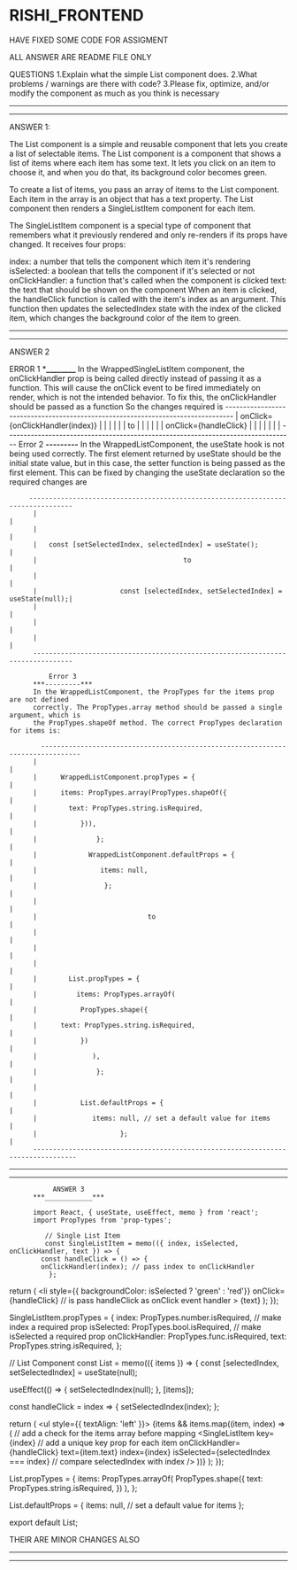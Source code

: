 # RISHI_FRONTEND
HAVE FIXED SOME CODE FOR ASSIGMENT

ALL ANSWER ARE README FILE ONLY

QUESTIONS
1.Explain what the simple List component does.
2.What problems / warnings are there with code?
3.Please fix, optimize, and/or modify the component as much as you think is necessary
_______________________________________________________________________________________________________________________________________________________________
_______________________________________________________________________________________________________________________________________________________________
ANSWER 1:

The List component is a simple and reusable component that lets you create a list of selectable items.
The List component is a component that shows a list of items where each item has some text. It lets you click on an item to choose it, and when you do that, its background color becomes green.

To create a list of items, you pass an array of items to the List component. Each item in the array is an object that has a text property. The List component then renders a SingleListItem component for each item.

The SingleListItem component is a special type of component that remembers what it previously rendered and only re-renders if its props have changed. It receives four props:

index: a number that tells the component which item it's rendering
isSelected: a boolean that tells the component if it's selected or not
onClickHandler: a function that's called when the component is clicked
text: the text that should be shown on the component
When an item is clicked, the handleClick function is called with the item's index as an argument. This function then updates the selectedIndex state with the index of the clicked item, which changes the background color of the item to green.
_______________________________________________________________________________________________________________________________________________________________
_______________________________________________________________________________________________________________________________________________________________
ANSWER 2

ERROR 1
***________**
In the WrappedSingleListItem component, the onClickHandler prop is being called directly instead of passing it as a function. This will cause the onClick event to be fired immediately on render, which is not the intended behavior. To fix this, the onClickHandler should be passed as a function So the changes required is
          --------------------------------------------------------------------------------
          |     onClick={onClickHandler(index)}                                           |
          |                                                                               |
          |                                                                               |
          |                             to                                               |
          |                                                                              |
          |                                                                              |
          |                                         onClick={handleClick}                |
          |                                                                              |
          |                                                                              |
          |                                                                              |
          ---------------------------------------------------------------------------------
              Error 2
          ***---------***
          In the WrappedListComponent, the useState hook is not being used correctly. The first element returned by useState should be the initial state value, but in
          this case, the setter function is being passed as the first element. This can be fixed by changing the useState declaration so the required changes are
          
         ---------------------------------------------------------------------------------
          |                                                                              |
          |                                                                              |
          |   const [setSelectedIndex, selectedIndex] = useState();                      |
          |                                     to                                       |
          |                                                                              |
          |                     const [selectedIndex, setSelectedIndex] = useState(null);|
          |                                                                              |
          |                                                                              |
          |                                                                              |
          --------------------------------------------------------------------------------
          
              Error 3
          ***---------***
          In the WrappedListComponent, the PropTypes for the items prop are not defined
          correctly. The PropTypes.array method should be passed a single argument, which is
          the PropTypes.shapeOf method. The correct PropTypes declaration for items is:
          
            --------------------------------------------------------------------------------
          |                                                                               |
          |      WrappedListComponent.propTypes = {                                       |
          |      items: PropTypes.array(PropTypes.shapeOf({                               |
          |        text: PropTypes.string.isRequired,                                     |
          |           })),                                                                |
          |               };                                                              |
          |             WrappedListComponent.defaultProps = {                             |
          |                items: null,                                                   |
          |                 };                                                            |
          |                                                                               |
          |                            to                                                 |
          |                                                                               |
          |                                                                               |
          |                                                                               |
          |        List.propTypes = {                                                     |
          |          items: PropTypes.arrayOf(                                            |
          |           PropTypes.shape({                                                   |
          |      text: PropTypes.string.isRequired,                                       |
          |           })                                                                  |
          |              ),                                                               |
          |               };                                                              |
          |                                                                               |
          |           List.defaultProps = {                                               |
          |              items: null, // set a default value for items                    |
          |                     };                                                        |
          ---------------------------------------------------------------------------------
          
 ____________________________________________________________________________________________________________________________________________________________________
 ______________________________________________________________________________________________________________________________________________________________________
               ANSWER 3
          ***____________***
          
          import React, { useState, useEffect, memo } from 'react';
          import PropTypes from 'prop-types';

             // Single List Item
             const SingleListItem = memo(({ index, isSelected, onClickHandler, text }) => {
            const handleClick = () => {
            onClickHandler(index); // pass index to onClickHandler
              };

  return (
    <li
      style={{ backgroundColor: isSelected ? 'green' : 'red'}}
      onClick={handleClick} //  is pass handleClick as onClick event handler
    >
      {text}
    </li>
  );
});

SingleListItem.propTypes = {
  index: PropTypes.number.isRequired, // make index a required prop
  isSelected: PropTypes.bool.isRequired, // make isSelected a required prop
  onClickHandler: PropTypes.func.isRequired,
  text: PropTypes.string.isRequired,
};

// List Component
const List = memo(({ items }) => {
  const [selectedIndex, setSelectedIndex] = useState(null);

  useEffect(() => {
    setSelectedIndex(null);
  }, [items]);

  const handleClick = index => {
    setSelectedIndex(index);
  };

  return (
    <ul style={{ textAlign: 'left' }}>
      {items && items.map((item, index) => ( // add a check for the items array before mapping
        <SingleListItem
          key={index} // add a unique key prop for each item
          onClickHandler={handleClick}
          text={item.text}
          index={index}
          isSelected={selectedIndex === index} // compare selectedIndex with index
        />
      ))}
    </ul>
  );
});

List.propTypes = {
  items: PropTypes.arrayOf(
    PropTypes.shape({
      text: PropTypes.string.isRequired,
    })
  ),
};

List.defaultProps = {
  items: null, // set a default value for items
};

export default List;


  THEIR ARE MINOR CHANGES ALSO 
  __________________________________________________________________________________________________________________________________________________________________
  __________________________________________________________________________________________________________________________________________________________________

